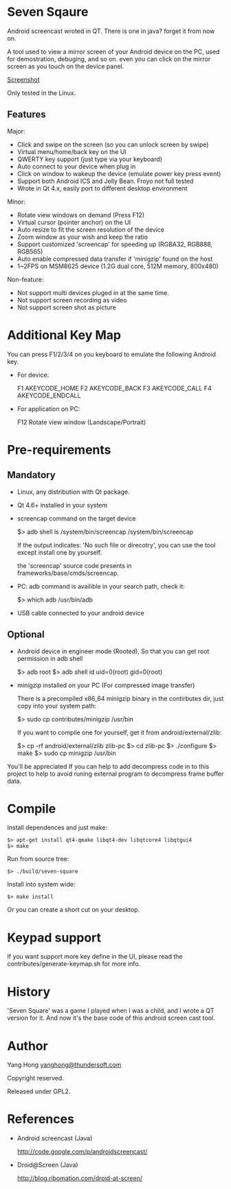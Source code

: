 Seven Sqaure
============

Android screencast wroted in QT. There is one in java? forget it from now on.

A tool used to view a mirror screen of your Android device on the PC,
used for demostration, debuging, and so on. even you can click on the
mirror screen as you touch on the device panel.

[Screenshot](screenshots/seven-square-screenshot.png)

Only tested in the Linux.

Features
--------

Major:

 * Click and swipe on the screen (so you can unlock screen by swipe)
 * Virtual menu/home/back key on the UI
 * QWERTY key support (just type via your keyboard)
 * Auto connect to your device when plug in
 * Click on window to wakeup the device (emulate power key press event)
 * Support both Android ICS and Jelly Bean. Froyo not full tested
 * Wrote in Qt 4.x, easily port to different desktop environment

Minor:

 * Rotate view windows on demand (Press F12)
 * Virtual cursor (pointer anchor) on the UI
 * Auto resize to fit the screen resolution of the device
 * Zoom window as your wish and keep the ratio
 * Support customized 'screencap' for speeding up (RGBA32, RGB888, RGB565)
 * Auto enable compressed data transfer if 'minigzip' found on the host
 * 1~2FPS on MSM8625 device (1.2G dual core, 512M memory, 800x480)

Non-feature:

 * Not support multi devices pluged in at the same time.
 * Not support screen recording as video
 * Not support screen shot as picture

Additional Key Map
==================

You can press F1/2/3/4 on you keyboard to emulate the following Android key.

* For device:

    F1 AKEYCODE_HOME
    F2 AKEYCODE_BACK
    F3 AKEYCODE_CALL
    F4 AKEYCODE_ENDCALL

* For application on PC:

    F12 Rotate view window (Landscape/Portrait)

Pre-requirements
================

Mandatory
---------

 * Linux, any distribution with Qt package.

 * Qt 4.6+ installed in your system

 * screencap command on the target device

   $> adb shell ls /system/bin/screencap
   /system/bin/screencap

   If the output indicates: 'No such file or direcotry', you
   can use the tool except install one by yourself.

   the 'screencap' source code presents in frameworks/base/cmds/screencap.

 * PC: adb command is availible in your search path, check it:

    $> which adb
    /usr/bin/adb

 * USB cable connected to your android device

Optional
--------

 * Android device in engineer mode (Rooted), So that you can get
   root permission in adb shell

    $> adb root
    $> adb shell id
    uid=0(root) gid=0(root)

 * minigzip installed on your PC (For compressed image transfer)
  
    There is a precompiled x86_64 minigzip binary in the contirbutes dir,
    just copy into your system path:

    $> sudo cp contributes/minigzip /usr/bin

    If you want to compile one for yourself, get it from android/external/zlib:

    $> cp -rf android/external/zlib zlib-pc
    $> cd zlib-pc
    $> ./configure
    $> make
    $> sudo cp minigzip /usr/bin

You'll be appreciated If you can help to add decompress code in to this
project to help to avoid runing external program to decompress frame buffer data.

Compile
=======

Install dependences and just make:

    $> apt-get install qt4-qmake libqt4-dev libqtcore4 libqtgui4
    $> make

Run from source tree:

    $> ./build/seven-square

Install into system wide:

    $> make install

 Or you can create a short cut on your desktop.

Keypad support
==============

 If you want support more key define in the UI, please read
 the contributes/generate-keymap.sh for more info.

History
=======

'Seven Square' was a game I played when I was a child, and I wrote a QT version
for it. And now it's the base code of this android screen cast tool.

Author
======

 Yang Hong <yanghong@thundersoft.com>

 Copyright reserved.

 Released under GPL2.

References
==========

 * Android screencast (Java)

   http://code.google.com/p/androidscreencast/

 * Droid@Screen (Java)

   http://blog.ribomation.com/droid-at-screen/
